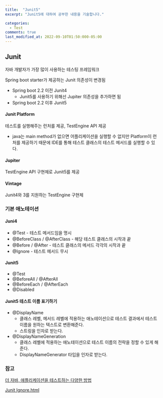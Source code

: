 ```yaml
---
title:  "Junit5"
excerpt: "Junit5에 대하여 공부한 내용을 기술합니다."

categories:
  - Test
comments: true
last_modified_at: 2022-09-10T01:50:000-05:00
---
```


## Junit
자바 개발자가 가장 많이 사용하는 테스팅 프레임워크

Spring boot starter가 제공하는 Junit 의존성이 변경됨
* Spring boot 2.2 이전 Junit4
  * Junit5를 사용하기 위해선 Jupiter 의존성을 추가하면 됨
* Spring boot 2.2 이후 Junit5

#### Junit Platform
테스트를 실행해주는 런처를 제공, TestEngine API 제공
* java는 main method가 없으면 어플리케이션을 실행할 수 없지만 Platform이 런처를 제공하기 때문에 IDE를 통해 테스트 클래스의 테스트 메서드를 실행할 수 있다.

#### Jupiter
TestEngine API 구현체로 Junit5를 제공 

#### Vintage
Junit4와 3를 지원하는 TestEngine 구현체

### 기본 애노테이션
#### Juni4
* @Test - 테스트 메서드임을 명시
* @BeforeClass / @AfterClass - 해당 테스트 클래스의 시작과 끝
* @Before / @After - 테스트 클래스의 메서드 각각의 시작과 끝
* @Ignore - 테스트 메서드 무시

#### Junit5
* @Test
* @BeforeAll / @AfterAll
* @BeforeEach / @AfterEach
* @Disabled

#### Junit5 테스트 이름 표기하기
* @DisplayName
  * 클래스 레벨, 메서드 레벨에 적용하는 애노테이션으로 테스트 결과에서 테스트 이름을 원하는 텍스트로 변환해준다.
  * 스트링을 인자로 받는다.
* @DisplayNameGeneration
  * 클래스 레벨에 적용하는 애노테이션으로 테스트 이름의 전략을 정할 수 있게 해준다.
  * DisplayNameGenerator 타입을 인자로 받는다.

### 참고
[더 자바, 애플리케이션을 테스트하는 다양한 방법](https://www.inflearn.com/course/the-java-application-test)

[Junit Ignore.html](http://junit.sourceforge.net/javadoc/org/junit/Ignore.html)